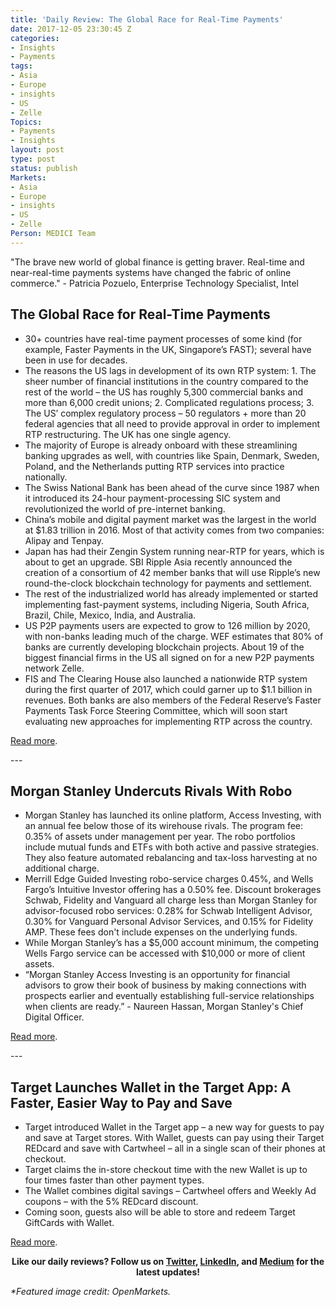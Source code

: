 ```yaml
---
title: 'Daily Review: The Global Race for Real-Time Payments'
date: 2017-12-05 23:30:45 Z
categories:
- Insights
- Payments
tags:
- Asia
- Europe
- insights
- US
- Zelle
Topics:
- Payments
- Insights
layout: post
type: post
status: publish
Markets:
- Asia
- Europe
- insights
- US
- Zelle
Person: MEDICI Team
---
```


<p>"The brave new world of global finance is getting braver. Real-time and near-real-time payments systems have changed the fabric of online commerce." - Patricia Pozuelo, Enterprise Technology Specialist, Intel</p>
<h2>The Global Race for Real-Time Payments</h2>
<ul>
<li style="font-weight: 400;">30+ countries have real-time payment processes of some kind (for example, Faster Payments in the UK, Singapore’s FAST); several have been in use for decades. </li>
<li style="font-weight: 400;">The reasons the US lags in development of its own RTP system: 1. The sheer number of financial institutions in the country compared to the rest of the world – the US has roughly 5,300 commercial banks and more than 6,000 credit unions; 2. Complicated regulations process; 3. The US’ complex regulatory process – 50 regulators + more than 20 federal agencies that all need to provide approval in order to implement RTP restructuring. The UK has one single agency.</li>
<li style="font-weight: 400;">The majority of Europe is already onboard with these streamlining banking upgrades as well, with countries like Spain, Denmark, Sweden, Poland, and the Netherlands putting RTP services into practice nationally.</li>
<li style="font-weight: 400;">The Swiss National Bank has been ahead of the curve since 1987 when it introduced its 24-hour payment-processing SIC system and revolutionized the world of pre-internet banking.</li>
<li style="font-weight: 400;">China’s mobile and digital payment market was the largest in the world at $1.83 trillion in 2016. Most of that activity comes from two companies: Alipay and Tenpay.</li>
<li style="font-weight: 400;">Japan has had their Zengin System running near-RTP for years, which is about to get an upgrade. SBI Ripple Asia recently announced the creation of a consortium of 42 member banks that will use Ripple’s new round-the-clock blockchain technology for payments and settlement.</li>
<li style="font-weight: 400;">The rest of the industrialized world has already implemented or started implementing fast-payment systems, including Nigeria, South Africa, Brazil, Chile, Mexico, India, and Australia.</li>
<li style="font-weight: 400;">US P2P payments users are expected to grow to 126 million by 2020, with non-banks leading much of the charge. WEF estimates that 80% of banks are currently developing blockchain projects. About 19 of the biggest financial firms in the US all signed on for a new P2P payments network Zelle. </li>
<li style="font-weight: 400;">FIS and The Clearing House also launched a nationwide RTP system during the first quarter of 2017, which could garner up to $1.1 billion in revenues. Both banks are also members of the Federal Reserve’s Faster Payments Task Force Steering Committee, which will soon start evaluating new approaches for implementing RTP across the country.</li>
</ul>
<p><a href="https://itpeernetwork.intel.com/global-race-real-time-payments/">Read more</a>.</p>
---
<h2>Morgan Stanley Undercuts Rivals With Robo</h2>
<ul>
<li style="font-weight: 400;">Morgan Stanley has launched its online platform, Access Investing, with an annual fee below those of its wirehouse rivals. The program fee: 0.35% of assets under management per year. The robo portfolios include mutual funds and ETFs with both active and passive strategies. They also feature automated rebalancing and tax-loss harvesting at no additional charge.</li>
<li style="font-weight: 400;">Merrill Edge Guided Investing robo-service charges 0.45%, and Wells Fargo’s Intuitive Investor offering has a 0.50% fee. Discount brokerages Schwab, Fidelity and Vanguard all charge less than Morgan Stanley for advisor-focused robo services: 0.28% for Schwab Intelligent Advisor, 0.30% for Vanguard Personal Advisor Services, and 0.15% for Fidelity AMP. These fees don't include expenses on the underlying funds. </li>
<li style="font-weight: 400;">While Morgan Stanley’s has a $5,000 account minimum, the competing Wells Fargo service can be accessed with $10,000 or more of client assets.</li>
<li style="font-weight: 400;">“Morgan Stanley Access Investing is an opportunity for financial advisors to grow their book of business by making connections with prospects earlier and eventually establishing full-service relationships when clients are ready.” - Naureen Hassan, Morgan Stanley's Chief Digital Officer.</li>
</ul>
<p><a href="http://www.thinkadvisor.com/2017/12/04/morgan-stanley-undercuts-rivals-with-robo">Read more</a>.</p>
---
<h2>Target Launches Wallet in the Target App: A Faster, Easier Way to Pay and Save</h2>
<ul>
<li style="font-weight: 400;">Target introduced Wallet in the Target app – a new way for guests to pay and save at Target stores. With Wallet, guests can pay using their Target REDcard and save with Cartwheel – all in a single scan of their phones at checkout.</li>
<li style="font-weight: 400;">Target claims the in-store checkout time with the new Wallet is up to four times faster than other payment types. </li>
<li style="font-weight: 400;">The Wallet combines digital savings – Cartwheel offers and Weekly Ad coupons – with the 5% REDcard discount. </li>
<li style="font-weight: 400;">Coming soon, guests also will be able to store and redeem Target GiftCards with Wallet.</li>
</ul>
<p><a href="https://corporate.target.com/article/2017/12/wallet-in-target-app">Read more</a>.</p>
<p style="text-align: center;"><b>Like our daily reviews? Follow us on </b><a href="https://twitter.com/LetsTalkPaymnts?lang=en"><b>Twitter</b></a><b>, </b><a href="https://www.linkedin.com/company/3317307/"><b>LinkedIn</b></a><b>, and </b><a href="https://medium.com/@LetsTalkPayments"><b>Medium</b></a><b> for the latest updates! </b></p>
<p><i>*Featured image credit: OpenMarkets. </i></p>
